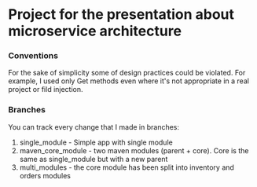 # Project for the presentation about microservice architecture

### Conventions
For the sake of simplicity some of design practices could be violated. For example, I used only Get methods even where it's not appropriate in a real project or fild injection.

### Branches
You can track every change that I made in branches:
1. single_module - Simple app with single module
2. maven_core_module - two maven modules (parent + core). Core is the same as single_module but with a new parent
3. multi_modules - the core module has been split into inventory and orders modules